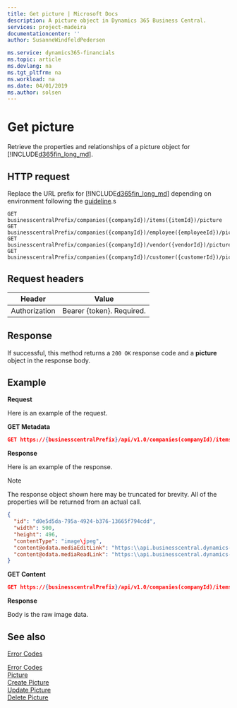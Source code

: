 ```yaml
---
title: Get picture | Microsoft Docs
description: A picture object in Dynamics 365 Business Central. 
services: project-madeira
documentationcenter: ''
author: SusanneWindfeldPedersen

ms.service: dynamics365-financials
ms.topic: article
ms.devlang: na
ms.tgt_pltfrm: na
ms.workload: na
ms.date: 04/01/2019
ms.author: solsen
---
```


# Get picture
Retrieve the properties and relationships of a picture object for [!INCLUDE[d365fin_long_md](../../includes/d365fin_long_md.md)].

## HTTP request
Replace the URL prefix for [!INCLUDE[d365fin_long_md](../../includes/d365fin_long_md.md)] depending on environment following the [guideline](../../v1.0/endpoints-apis-for-dynamics.md).s
```
GET businesscentralPrefix/companies({companyId})/items({itemId})/picture
GET businesscentralPrefix/companies({companyId})/employee({employeeId})/picture
GET businesscentralPrefix/companies({companyId})/vendor({vendorId})/picture
GET businesscentralPrefix/companies({companyId})/customer({customerId})/picture

```

## Request headers

|Header|Value|
|------|-----|
|Authorization  |Bearer {token}. Required. |

## Response
If successful, this method returns a ```200 OK``` response code and a **picture** object in the response body.

## Example

**Request**

Here is an example of the request. 

**GET Metadata** 

```json
GET https://{businesscentralPrefix}/api/v1.0/companies(companyId)/items(itemId)/picture(itemId)
```
**Response**

Here is an example of the response.

> [!NOTE]  
> The response object shown here may be truncated for brevity. All of the properties will be returned from an actual call.

```json
{
  "id": "d0e5d5da-795a-4924-b376-13665f794cdd",
  "width": 500,
  "height": 496,
  "contentType": "image\jpeg",
  "content@odata.mediaEditLink": "https:\\api.businesscentral.dynamics-tie.com\v1.0\api\beta\companies(55c438d0-2f5c-44a0-9965-20b4923d0bef)\items(d0e5d5da-795a-4924-b376-13665f794cdd)\picture(d0e5d5da-795a-4924-b376-13665f794cdd)\content",
  "content@odata.mediaReadLink": "https:\\api.businesscentral.dynamics-tie.com\v1.0\api\beta\companies(55c438d0-2f5c-44a0-9965-20b4923d0bef)\items(d0e5d5da-795a-4924-b376-13665f794cdd)\picture(d0e5d5da-795a-4924-b376-13665f794cdd)\content"
}
```

**GET Content**

```json
GET https://{businesscentralPrefix}/api/v1.0/companies(companyId)/items(itemId)/picture(itemId)/content
```

**Response**

Body is the raw image data. 


## See also



[Error Codes](../dynamics_error_codes.md)  



[Error Codes](../dynamics_error_codes.md)  
[Picture](../resources/dynamics_picture.md)  
[Create Picture](dynamics_create_picture.md)  
[Update Picture](dynamics_picture_update.md)  
[Delete Picture](dynamics_picture_delete.md)  
